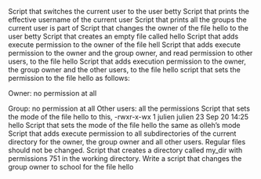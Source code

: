 Script that switches the current user to the user betty
Script that prints the effective username of the current user
Script that prints all the groups the current user is part of
Script that changes the owner of the file hello to the user betty
Script that creates an empty file called hello
Script that adds execute permission to the owner of the file hell
Script that adds execute permission to the owner and the group owner, and read permission to other users, to the file hello
Script that adds execution permission to the owner, the group owner and the other users, to the file hello
script that sets the permission to the file hello as follows:



Owner: no permission at all

Group: no permission at all
Other users: all the permissions
Script that sets the mode of the file hello to this, -rwxr-x-wx 1 julien julien 23 Sep 20 14:25 hello
Script that sets the mode of the file hello the same as olleh’s mode
Script that adds execute permission to all subdirectories of the current directory for the owner, the group owner and all other users. Regular files should not be changed.
Script that creates a directory called my_dir with permissions 751 in the working directory.
Write a script that changes the group owner to school for the file hello
